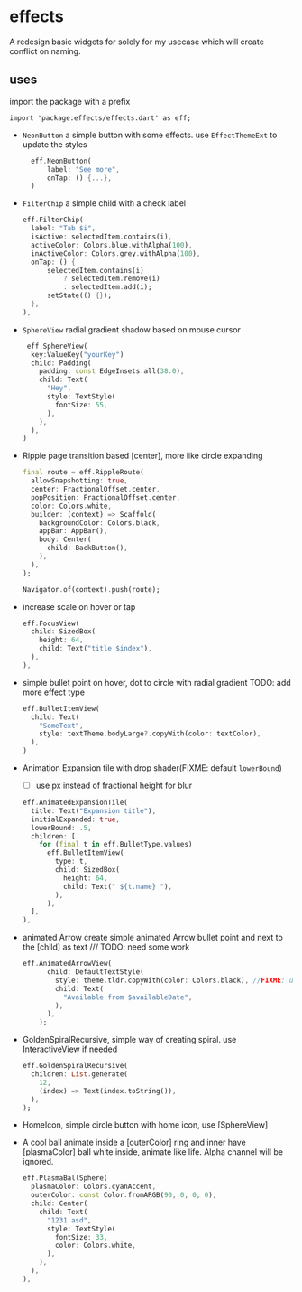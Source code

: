 # effects

A redesign basic widgets for solely for my usecase which will create conflict on naming.

## uses

import the package with a prefix

`import 'package:effects/effects.dart' as eff;`

- `NeonButton` a simple button with some effects. use `EffectThemeExt` to update the styles

  ```dart
    eff.NeonButton(
        label: "See more",
        onTap: () {...},
    )
  ```

- `FilterChip` a simple child with a check label

  ```dart
  eff.FilterChip(
    label: "Tab $i",
    isActive: selectedItem.contains(i),
    activeColor: Colors.blue.withAlpha(100),
    inActiveColor: Colors.grey.withAlpha(100),
    onTap: () {
        selectedItem.contains(i)
            ? selectedItem.remove(i)
            : selectedItem.add(i);
        setState(() {});
    },
  ),
  ```

- `SphereView` radial gradient shadow based on mouse cursor

  ```dart
   eff.SphereView(
    key:ValueKey("yourKey")
    child: Padding(
      padding: const EdgeInsets.all(38.0),
      child: Text(
        "Hey",
        style: TextStyle(
          fontSize: 55,
        ),
      ),
    ),
  )
  ```

- Ripple page transition based [center], more like circle expanding

  ```dart
  final route = eff.RippleRoute(
    allowSnapshotting: true,
    center: FractionalOffset.center,
    popPosition: FractionalOffset.center,
    color: Colors.white,
    builder: (context) => Scaffold(
      backgroundColor: Colors.black,
      appBar: AppBar(),
      body: Center(
        child: BackButton(),
      ),
    ),
  );

  Navigator.of(context).push(route);
  ```

- increase scale on hover or tap

  ```dart
  eff.FocusView(
    child: SizedBox(
      height: 64,
      child: Text("title $index"),
    ),
  ),
  ```

- simple bullet point on hover, dot to circle with radial gradient
  TODO: add more effect type

  ```dart
  eff.BulletItemView(
    child: Text(
      "SomeText",
      style: textTheme.bodyLarge?.copyWith(color: textColor),
    ),
  )
  ```

- Animation Expansion tile with drop shader(FIXME: default `lowerBound`)

  - [ ] use px instead of fractional height for blur

  ```dart
  eff.AnimatedExpansionTile(
    title: Text("Expansion title"),
    initialExpanded: true,
    lowerBound: .5,
    children: [
      for (final t in eff.BulletType.values)
        eff.BulletItemView(
          type: t,
          child: SizedBox(
            height: 64,
            child: Text(" ${t.name} "),
          ),
        ),
    ],
  ),
  ```

- animated Arrow create simple animated Arrow bullet point and next to the [child] as text
  /// TODO: need some work

  ```dart
  eff.AnimatedArrowView(
        child: DefaultTextStyle(
          style: theme.tldr.copyWith(color: Colors.black), //FIXME: use MergeTextStyle based on BG
          child: Text(
            "Available from $availableDate",
          ),
        ),
      );
  ```

- GoldenSpiralRecursive, simple way of creating spiral. use InteractiveView if needed

  ```dart
  eff.GoldenSpiralRecursive(
    children: List.generate(
      12,
      (index) => Text(index.toString()),
    ),
  );
  ```

- HomeIcon, simple circle button with home icon, use [SphereView]

- A cool ball animate inside a [outerColor] ring and
  inner have [plasmaColor] ball white inside, animate like life. Alpha channel will be ignored.

  ```dart
  eff.PlasmaBallSphere(
    plasmaColor: Colors.cyanAccent,
    outerColor: const Color.fromARGB(90, 0, 0, 0),
    child: Center(
      child: Text(
        "1231 asd",
        style: TextStyle(
          fontSize: 33,
          color: Colors.white,
        ),
      ),
    ),
  ),
  ```
